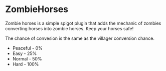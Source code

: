 # ZombieHorses

Zombie horses is a simple spigot plugin that adds the mechanic of zombies converting horses into zombie horses.
Keep your horses safe!

The chance of convesion is the same as the villager conversion chance.

* Peaceful - 0%
* Easy - 25%
* Normal - 50%
* Hard - 100%
